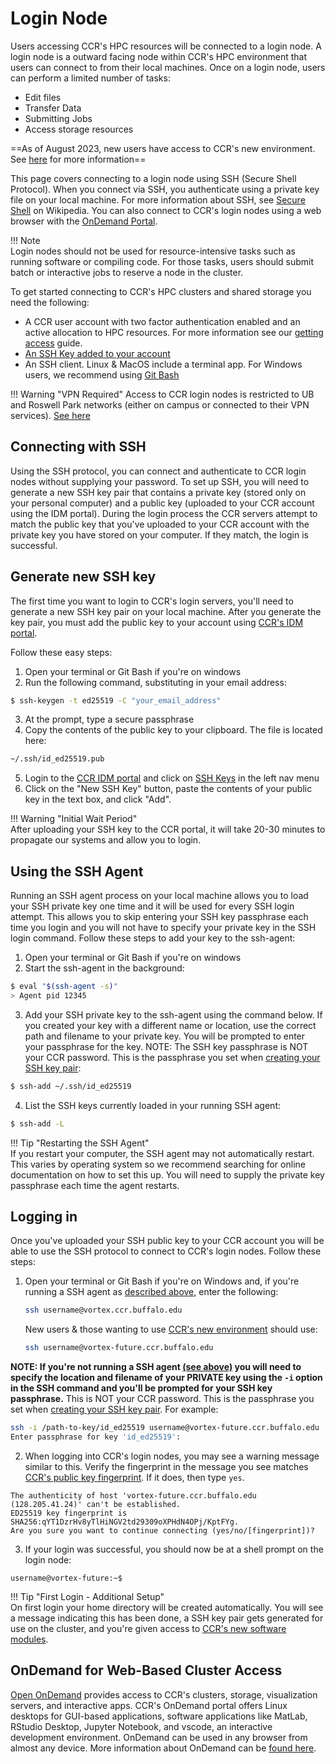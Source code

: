 # Login Node

Users accessing CCR's HPC resources will be connected to a login node. A login
node is a outward facing node within CCR's HPC environment that users can connect
to from their local machines. Once on a login node, users can perform a limited
number of tasks:

- Edit files
- Transfer Data
- Submitting Jobs
- Access storage resources

==As of August 2023, new users have access to CCR's new environment.  See [here](../howto/newenv.md) for more information==  

This page covers connecting to a login node using SSH (Secure Shell Protocol).
When you connect via SSH, you authenticate using a private key file on your
local machine. For more information about SSH, see [Secure Shell](https://en.wikipedia.org/wiki/Secure_Shell)
on Wikipedia. You can also connect to CCR's login nodes using a web browser with the [OnDemand Portal](../portals/ood.md).

!!! Note  
    Login nodes should not be used for resource-intensive tasks such as running
    software or compiling code. For those tasks, users should submit batch or
    interactive jobs to reserve a node in the cluster.   

To get started connecting to CCR's HPC clusters and shared storage you need the
following:

- A CCR user account with two factor authentication enabled and an active
  allocation to HPC resources. For more information see our [getting access](../getting-access.md) guide.
- [An SSH Key added to your account](#generate-new-ssh-key)
- An SSH client. Linux & MacOS include a terminal app. For Windows users, we recommend using [Git Bash](https://gitforwindows.org/)

!!! Warning "VPN Required"
    Access to CCR login nodes is restricted to UB and Roswell Park networks
    (either on campus or connected to their VPN services). [See here](../getting-access.md#vpn-access)

## Connecting with SSH

Using the SSH protocol, you can connect and authenticate to CCR login nodes without supplying your password. To set up SSH, you will need to generate a new SSH key pair that contains a private key (stored only on your personal computer) and a public key (uploaded to your CCR account using the IDM portal).  During the login process the CCR servers attempt to match the public key that you've uploaded to your CCR account with the private key you have stored on your computer.  If they match, the login is successful.  

## Generate new SSH key

The first time you want to login to CCR's login servers, you'll need to generate a new SSH key pair on your local machine. After you generate
the key pair, you must add the public key to your account using [CCR's IDM portal](https://idm.ccr.buffalo.edu/sshkey).

Follow these easy steps:

1. Open your terminal or Git Bash if you're on windows
2. Run the following command, substituting in your email address:
```bash
$ ssh-keygen -t ed25519 -C "your_email_address"
```
3. At the prompt, type a secure passphrase
4. Copy the contents of the public key to your clipboard. The file is located here:
```bash
~/.ssh/id_ed25519.pub
```
5. Login to the [CCR IDM portal](https://idm.ccr.buffalo.edu) and click on [SSH Keys](https://idm.ccr.buffalo.edu/sshkey) in the left nav menu
6. Click on the "New SSH Key" button, paste the contents of your public key in the text box, and click "Add".

!!! Warning "Initial Wait Period"  
    After uploading your SSH key to the CCR portal, it will take 20-30 minutes to propagate our systems and allow you to login.   


## Using the SSH Agent  

Running an SSH agent process on your local machine allows you to load your SSH private key one time and it will be used for every SSH login attempt.  This
allows you to skip entering your SSH key passphrase each time you login and you will not have to specify your private key in the SSH login command.  Follow these steps to add your key to the ssh-agent:

1. Open your terminal or Git Bash if you're on windows
2. Start the ssh-agent in the background:
```bash
$ eval "$(ssh-agent -s)"
> Agent pid 12345
```

3. Add your SSH private key to the ssh-agent using the command below. If you created your key with a different name or location, use the correct path and filename to your private key. You will be prompted to enter your passphrase for the key.  NOTE: The SSH key passphrase is NOT your CCR password.  This is the passphrase you set when [creating your SSH key pair](#generate-new-ssh-key):  
```bash
$ ssh-add ~/.ssh/id_ed25519
```

4. List the SSH keys currently loaded in your running SSH agent:  
```bash
$ ssh-add -L
```

!!! Tip "Restarting the SSH Agent"  
    If you restart your computer, the SSH agent may not automatically restart.  This varies by operating system so we recommend searching for online documentation on how to set this up.  You will need to supply the private key passphrase each time the agent restarts.  


## Logging in

Once you've uploaded your SSH public key to your CCR account you will be able to use the SSH protocol to connect to CCR's login nodes.  Follow these steps:

1. Open your terminal or Git Bash if you're on Windows and, if you're running a SSH agent as [described above](#using-the-ssh-agent), enter the following:  
   ```bash
   ssh username@vortex.ccr.buffalo.edu
   ```
   New users & those wanting to use [CCR's new environment](../howto/newenv.md) should use:  
   ```bash
   ssh username@vortex-future.ccr.buffalo.edu
   ```
   
**NOTE: If you're not running a SSH agent [(see above)](#using-the-ssh-agent) you will need to specify the location and filename of your PRIVATE key using the `-i` option in the SSH command and you'll be prompted for your SSH key passphrase.**  This is NOT your CCR password.  This is the passphrase you set when [creating your SSH key pair](#generate-new-ssh-key).  For example:  

   ```bash
   ssh -i /path-to-key/id_ed25519 username@vortex-future.ccr.buffalo.edu
   Enter passphrase for key 'id_ed25519':
   ```
2. When logging into CCR's login nodes, you may see a warning message similar to this.  Verify the fingerprint in the message you see matches [CCR's public key fingerprint](../fingerprints.md).
   If it does, then type `yes`.  

```
The authenticity of host 'vortex-future.ccr.buffalo.edu (128.205.41.24)' can't be established.
ED25519 key fingerprint is SHA256:qYT1DzrHv8yTlHiNGV2td29309oXPHdN4OPj/KptFYg.
Are you sure you want to continue connecting (yes/no/[fingerprint])?
```  
3.  If your login was successful, you should now be at a shell prompt on the login node:  
```
username@vortex-future:~$
```

!!! Tip "First Login - Additional Setup"  
    On first login your home directory will be created automatically.  You will see a message indicating this has been done, a SSH key pair gets generated for use on the cluster, and you're given access to [CCR's new software modules](../software/modules.md).  




## OnDemand for Web-Based Cluster Access  

[Open OnDemand](https://ondemand-future.ccr.buffalo.edu) provides access to CCR's
clusters, storage, visualization servers, and interactive apps.  CCR's OnDemand
portal offers Linux desktops for GUI-based applications, software applications
like MatLab, RStudio Desktop, Jupyter Notebook, and vscode, an interactive
development environment.  OnDemand can be used in any browser from almost any
device.  More information about OnDemand can be [found here](../portals/ood.md).  
